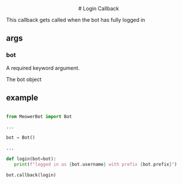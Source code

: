 <p align="center">
# Login Callback
</p>

This callback gets called when the bot has fully logged in

## args

### bot

A required keyword argument.

The bot object

## example

```py

from MeowerBot import Bot

...

bot = Bot()

...

def login(bot=bot):
   print(f"logged in as {bot.username} with prefix {bot.prefix}")

bot.callback(login)
```

